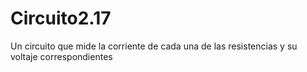 # Circuito2.17
Un circuito que mide la corriente de cada una de las resistencias y su voltaje correspondientes
